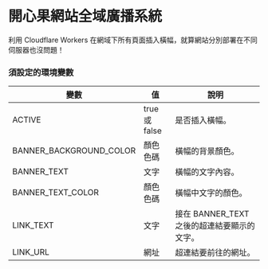 # 開心果網站全域廣播系統
利用 Cloudflare Workers 在網域下所有頁面插入橫幅，就算網站分別部署在不同伺服器也沒問題！

### 須設定的環境變數
|變數|值|說明|
|-|-|-|
|ACTIVE|true 或 false|是否插入橫幅。|
|BANNER_BACKGROUND_COLOR|顏色色碼|橫幅的背景顏色。|
|BANNER_TEXT|文字|橫幅的文字內容。|
|BANNER_TEXT_COLOR|顏色色碼|橫幅中文字的顏色。|
|LINK_TEXT|文字|接在 BANNER_TEXT 之後的超連結要顯示的文字。|
|LINK_URL|網址|超連結要前往的網址。|